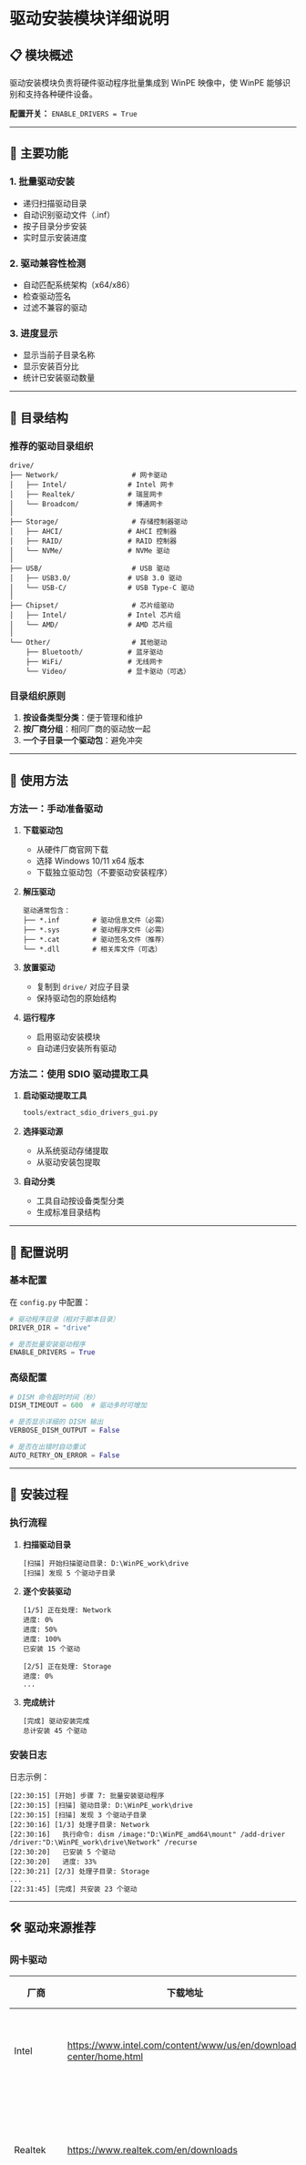 # 驱动安装模块详细说明

## 📋 模块概述

驱动安装模块负责将硬件驱动程序批量集成到 WinPE 映像中，使 WinPE 能够识别和支持各种硬件设备。

**配置开关：** `ENABLE_DRIVERS = True`

---

## 🎯 主要功能

### 1. 批量驱动安装
- 递归扫描驱动目录
- 自动识别驱动文件（.inf）
- 按子目录分步安装
- 实时显示安装进度

### 2. 驱动兼容性检测
- 自动匹配系统架构（x64/x86）
- 检查驱动签名
- 过滤不兼容的驱动

### 3. 进度显示
- 显示当前子目录名称
- 显示安装百分比
- 统计已安装驱动数量

---

## 📁 目录结构

### 推荐的驱动目录组织

```
drive/
├── Network/                  # 网卡驱动
│   ├── Intel/               # Intel 网卡
│   ├── Realtek/             # 瑞昱网卡
│   └── Broadcom/            # 博通网卡
│
├── Storage/                  # 存储控制器驱动
│   ├── AHCI/                # AHCI 控制器
│   ├── RAID/                # RAID 控制器
│   └── NVMe/                # NVMe 驱动
│
├── USB/                      # USB 驱动
│   ├── USB3.0/              # USB 3.0 驱动
│   └── USB-C/               # USB Type-C 驱动
│
├── Chipset/                  # 芯片组驱动
│   ├── Intel/               # Intel 芯片组
│   └── AMD/                 # AMD 芯片组
│
└── Other/                    # 其他驱动
    ├── Bluetooth/           # 蓝牙驱动
    ├── WiFi/                # 无线网卡
    └── Video/               # 显卡驱动（可选）
```

### 目录组织原则

1. **按设备类型分类**：便于管理和维护
2. **按厂商分组**：相同厂商的驱动放一起
3. **一个子目录一个驱动包**：避免冲突

---

## 🔧 使用方法

### 方法一：手动准备驱动

1. **下载驱动包**
   - 从硬件厂商官网下载
   - 选择 Windows 10/11 x64 版本
   - 下载独立驱动包（不要驱动安装程序）

2. **解压驱动**
   ```
   驱动通常包含：
   ├── *.inf        # 驱动信息文件（必需）
   ├── *.sys        # 驱动程序文件（必需）
   ├── *.cat        # 驱动签名文件（推荐）
   └── *.dll        # 相关库文件（可选）
   ```

3. **放置驱动**
   - 复制到 `drive/` 对应子目录
   - 保持驱动包的原始结构

4. **运行程序**
   - 启用驱动安装模块
   - 自动递归安装所有驱动

### 方法二：使用 SDIO 驱动提取工具

1. **启动驱动提取工具**
   ```bash
   tools/extract_sdio_drivers_gui.py
   ```

2. **选择驱动源**
   - 从系统驱动存储提取
   - 从驱动安装包提取

3. **自动分类**
   - 工具自动按设备类型分类
   - 生成标准目录结构

---

## 📝 配置说明

### 基本配置

在 `config.py` 中配置：

```python
# 驱动程序目录（相对于脚本目录）
DRIVER_DIR = "drive"

# 是否批量安装驱动程序
ENABLE_DRIVERS = True
```

### 高级配置

```python
# DISM 命令超时时间（秒）
DISM_TIMEOUT = 600  # 驱动多时可增加

# 是否显示详细的 DISM 输出
VERBOSE_DISM_OUTPUT = False

# 是否在出错时自动重试
AUTO_RETRY_ON_ERROR = False
```

---

## 🚀 安装过程

### 执行流程

1. **扫描驱动目录**
   ```
   [扫描] 开始扫描驱动目录: D:\WinPE_work\drive
   [扫描] 发现 5 个驱动子目录
   ```

2. **逐个安装驱动**
   ```
   [1/5] 正在处理: Network
   进度: 0%
   进度: 50%
   进度: 100%
   已安装 15 个驱动
   
   [2/5] 正在处理: Storage
   进度: 0%
   ...
   ```

3. **完成统计**
   ```
   [完成] 驱动安装完成
   总计安装 45 个驱动
   ```

### 安装日志

日志示例：
```
[22:30:15] [开始] 步骤 7: 批量安装驱动程序
[22:30:15] [扫描] 驱动目录: D:\WinPE_work\drive
[22:30:15] [扫描] 发现 3 个驱动子目录
[22:30:16] [1/3] 处理子目录: Network
[22:30:16]   执行命令: dism /image:"D:\WinPE_amd64\mount" /add-driver /driver:"D:\WinPE_work\drive\Network" /recurse
[22:30:20]   已安装 5 个驱动
[22:30:20]   进度: 33%
[22:30:21] [2/3] 处理子目录: Storage
...
[22:31:45] [完成] 共安装 23 个驱动
```

---

## 🛠️ 驱动来源推荐

### 网卡驱动

| 厂商 | 下载地址 | 说明 |
|------|---------|------|
| Intel | https://www.intel.com/content/www/us/en/download-center/home.html | 主流网卡驱动 |
| Realtek | https://www.realtek.com/en/downloads | 常用有线/无线网卡 |
| Broadcom | https://www.broadcom.com/support/download-search | 企业级网卡 |

### 存储驱动

| 类型 | 来源 | 说明 |
|------|------|------|
| NVMe | 主板厂商官网 | NVMe 固态硬盘驱动 |
| RAID | 主板或服务器厂商 | RAID 控制器驱动 |
| AHCI | Windows 自带 | 一般无需额外安装 |

### USB 驱动

| 类型 | 来源 | 说明 |
|------|------|------|
| USB 3.0 | Intel/AMD 芯片组驱动 | 包含在芯片组驱动中 |
| USB-C | 主板厂商 | 部分需要专用驱动 |

### 芯片组驱动

| 厂商 | 下载地址 |
|------|---------|
| Intel | https://www.intel.com/content/www/us/en/download/19347/chipset-inf-utility.html |
| AMD | https://www.amd.com/en/support/chipsets |

---

## ⚠️ 注意事项

### 1. 架构匹配
- WinPE x64 只能使用 64 位驱动
- WinPE x86 只能使用 32 位驱动
- 混用会导致安装失败

### 2. 驱动签名
- 建议使用微软签名的驱动
- 未签名驱动可能无法加载
- 测试驱动需禁用签名验证

### 3. 驱动冲突
- 同类设备避免安装多个驱动
- 通用驱动和专用驱动选一个
- 冲突时 WinPE 可能无法启动

### 4. 驱动体积
- 驱动会增大 WinPE 体积
- 建议只安装必需驱动
- 显卡驱动通常很大，可不安装

### 5. 兼容性
- 优先使用 Windows 10/11 版本驱动
- Windows 7 驱动可能不兼容
- 服务器驱动注意系统版本

---

## 🔍 故障排除

### 问题1：驱动安装失败

**现象：**
```
错误: 找不到驱动程序
```

**解决方法：**
1. 检查 `.inf` 文件是否存在
2. 确认驱动架构匹配（x64/x86）
3. 查看 DISM 详细日志

### 问题2：部分驱动未安装

**现象：**
```
警告: 跳过 3 个不兼容的驱动
```

**解决方法：**
1. 检查驱动版本是否支持 Windows 10
2. 确认驱动文件完整
3. 查看是否缺少依赖文件

### 问题3：安装过程卡住

**现象：**
```
进度: 45% (长时间无响应)
```

**解决方法：**
1. 等待（某些驱动安装较慢）
2. 增加 `DISM_TIMEOUT` 值
3. 检查驱动包是否损坏

### 问题4：WinPE 启动后设备不工作

**现象：**
- 驱动安装成功，但设备无法使用

**解决方法：**
1. 确认驱动确实安装到 WinPE
2. 检查设备是否需要特定服务
3. 查看设备管理器中的设备状态

---

## 📊 性能优化

### 优化建议

1. **按类型分目录**
   - 减少单次安装驱动数量
   - 提高安装成功率

2. **删除不必要文件**
   - 只保留 `.inf`、`.sys`、`.cat`
   - 删除说明文档、示例代码

3. **合并同类驱动**
   - 同厂商网卡驱动可合并
   - 减少子目录数量

4. **预筛选驱动**
   - 只保留目标平台驱动
   - 移除测试版、开发版驱动

---

## 📈 统计信息

### 常见驱动大小

| 驱动类型 | 典型大小 | 备注 |
|---------|---------|------|
| 网卡驱动 | 5-20 MB | 单个设备 |
| 存储驱动 | 1-10 MB | 控制器驱动 |
| USB驱动 | 5-15 MB | 包含在芯片组中 |
| 芯片组驱动 | 10-50 MB | 包含多个组件 |
| 显卡驱动 | 300-600 MB | **不推荐安装** |

### WinPE 体积影响

```
基础 WinPE: ~300 MB
+ 网卡驱动: +20 MB
+ 存储驱动: +10 MB
+ 芯片组驱动: +30 MB
= 总计: ~360 MB
```

---

## 🔗 相关工具

### 驱动管理工具

1. **SDIO (Snappy Driver Installer Origin)**
   - 自动检测并下载驱动
   - 支持离线驱动包
   - 下载：https://www.snappy-driver-installer.org/

2. **DriverStore Explorer**
   - 管理驱动存储
   - 清理旧驱动
   - 下载：https://github.com/lostindark/DriverStoreExplorer

3. **DISM GUI**
   - 图形化 DISM 工具
   - 手动添加驱动
   - 下载：见 WinPE 工具管理器

---

## 📚 扩展阅读

- [DISM 驱动管理命令](https://docs.microsoft.com/en-us/windows-hardware/manufacture/desktop/dism-driver-servicing-command-line-options)
- [Windows 驱动签名要求](https://docs.microsoft.com/en-us/windows-hardware/drivers/install/driver-signing)
- [WinPE 驱动限制](https://docs.microsoft.com/en-us/windows-hardware/manufacture/desktop/winpe-add-drivers)

---

**最后更新：** 2025-10-20
**版本：** v3.0

